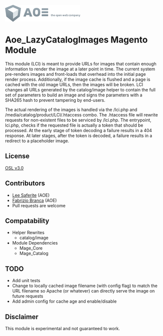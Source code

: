 [![AOE](aoe-logo.png)](http://www.aoe.com)

# Aoe_LazyCatalogImages Magento Module

This module (LCI) is meant to provide URLs for images that contain enough information to render the image at a later point in time.
The current system pre-renders images and front-loads that overhead into the initial page render process.
Additionally, if the image cache is flushed and a page is cached with the old image URLs, then the images will be broken.
LCI changes all URLs generated by the catalog/image helper to contain the full set of parameters to build an image and signs the 
parameters with a SHA265 hash to prevent tampering by end-users.

The actual rendering of the images is handled via the /lci.php and /media/catalog/product/LCI/.htaccess combo.
The .htaccess file will rewrite requests for non-existent files to be serviced by /lci.php.
The entrypoint, lci.php, checks if the requested file is actually a token that should be processed.
At the early stage of token decoding a failure results in a 404 response.
At later stages, after the token is decoded, a failure results in a redirect to a placeholder image.

## License
[OSL v3.0](http://opensource.org/licenses/OSL-3.0)

## Contributors
* [Lee Saferite](https://github.com/LeeSaferite) (AOE)
* [Fabrizio Branca](https://github.com/fbrnc) (AOE)
* Pull requests are welcome

## Compatability
* Helper Rewrites
    * catalog/image
* Module Dependencies
    * Mage_Core
    * Mage_Catalog

## TODO
* Add unit tests
* Change to locally cached image filename (with config flag) to match the URL filename so Apache (or whatever) can directly serve the image on future requests
* Add admin config for cache age and enable/disable

## Disclaimer
This module is experimental and not guaranteed to work.
